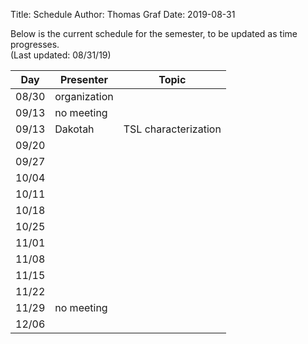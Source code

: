 ﻿Title: Schedule
Author: Thomas Graf
Date: 2019-08-31

Below is the current schedule for the semester, to be updated as time progresses.  
(Last updated: 08/31/19)


| Day   | Presenter          | Topic                                                  |
|-------|--------------------|--------------------------------------------------------|
| 08/30 | organization       |                                                        |
| 09/13 | no meeting         |
| 09/13 | Dakotah            | TSL characterization                                   |
| 09/20 |                    |                                                        |
| 09/27 |                    |                                                        |
| 10/04 |                    |                                                        |
| 10/11 |                    |                                                        |
| 10/18 |                    |                                                        |
| 10/25 |                    |                                                        |
| 11/01 |                    |                                                        |
| 11/08 |                    |                                                        |
| 11/15 |                    |                                                        |
| 11/22 |                    |                                                        |
| 11/29 | no meeting         |                                                        |
| 12/06 |                    |                                                        |
